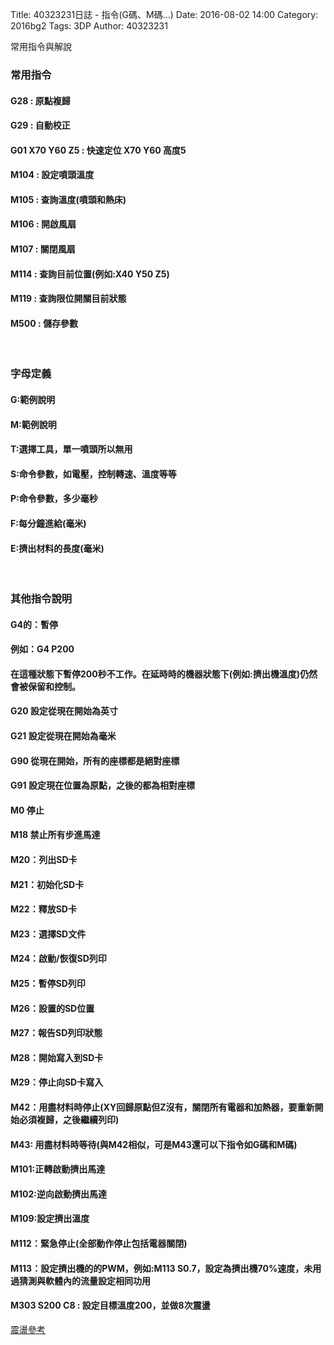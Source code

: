 Title: 40323231日誌 - 指令(G碼、M碼...)
Date: 2016-08-02 14:00
Category: 2016bg2
Tags: 3DP
Author: 40323231


常用指令與解說

<!-- PELICAN_END_SUMMARY -->
<h3>常用指令</h3>
<h4>G28 : 原點複歸</h4>
<h4>G29 : 自動校正</h4>
<h4>G01 X70 Y60 Z5 : 快速定位  X70 Y60 高度5</h4>
<h4>M104 : 設定噴頭溫度</h4>
<h4>M105 : 查詢溫度(噴頭和熱床)</h4>
<h4>M106 : 開啟風扇</h4>
<h4>M107 : 關閉風扇</h4>
<h4>M114 : 查詢目前位置(例如:X40 Y50 Z5)</h4>
<h4>M119 : 查詢限位開關目前狀態</h4>
<h4>M500 : 儲存參數</h4>
<br>
<h3>字母定義</h3>
<h4>G:範例說明</h4>
<h4>M:範例說明</h4>
<h4>T:選擇工具，單一噴頭所以無用</h4>
<h4>S:命令參數，如電壓，控制轉速、溫度等等</h4>
<h4>P:命令參數，多少毫秒</h4>
<h4>F:每分鐘進給(毫米)</h4>
<h4>E:擠出材料的長度(毫米)</h4>
<br>
<h3>其他指令說明</h3>
<h4>G4的：暫停</h4>
<h4>例如：G4 P200</h4>
<h4>在這種狀態下暫停200秒不工作。在延時時的機器狀態下(例如:擠出機溫度)仍然會被保留和控制。</h4>
<h4>G20 設定從現在開始為英寸</h4>
<h4>G21 設定從現在開始為毫米</h4>
<h4>G90 從現在開始，所有的座標都是絕對座標</h4>
<h4>G91 設定現在位置為原點，之後的都為相對座標</h4>

<h4>M0 停止</h4>
<h4>M18 禁止所有步進馬達</h4>
<h4>M20：列出SD卡</h4>
<h4>M21：初始化SD卡</h4>
<h4>M22：釋放SD卡</h4>
<h4>M23：選擇SD文件</h4>
<h4>M24：啟動/恢復SD列印</h4>
<h4>M25：暫停SD列印</h4>
<h4>M26：設置的SD位置</h4>
<h4>M27：報告SD列印狀態</h4>
<h4>M28：開始寫入到SD卡</h4>
<h4>M29：停止向SD卡寫入</h4>
<h4>M42：用盡材料時停止(XY回歸原點但Z沒有，關閉所有電器和加熱器，要重新開始必須複歸，之後繼續列印)</h4>
<h4>M43: 用盡材料時等待(與M42相似，可是M43還可以下指令如G碼和M碼)</h4>
<h4>M101:正轉啟動擠出馬達</h4>
<h4>M102:逆向啟動擠出馬達</h4>
<h4>M109:設定擠出溫度</h4>
<h4>M112：緊急停止(全部動作停止包括電器關閉)</h4>
<h4>M113：設定擠出機的的PWM，例如:M113 S0.7，設定為擠出機70%速度，未用過猜測與軟體內的流量設定相同功用</h4>
<h4>M303 S200 C8 : 設定目標溫度200，並做8次震盪</h4>

<a href = "http://www.simplyalt.com/atom/viewthread.php?tid=1560&highlight=PID"> 震盪參考 </a>


